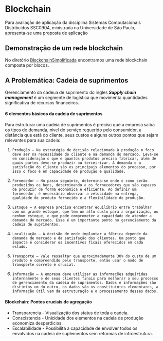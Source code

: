# Blockchain
 Para avaliação de aplicação da disciplina Sistemas Computacionais Distribuidos SSC0904, ministrada na Universidade de São Paulo, apresenta-se uma proposta de aplicação
 
 ## Demonstração de um rede blockchain
 No diretório [BlockchainSimplificada](./BlockchainSimplificada/) encontramos uma rede blockchain composta por blocos.
 
 ## A Problemática: Cadeia de suprimentos
 Gerenciamento da cadeua de suprimento do ingles **_Supply chain management_** é um segmente de logística que movimenta quantidades significativa de recursos financeiros.
 #### 6 elementos básicos da cadeia de suprimentos
Para estruturar uma cadeia de suprimentos é preciso que a empresa saiba os tipos de demanda, nível do serviço requerido pelo consumidor, a distância que está do cliente, seus custos e alguns outros pontos que sejam relevantes para sua cadeia:

1.     Produção – Na estratégia de decisão relacionada à produção o foco deve ser na necessidade do cliente e na demanda do mercado. Leva-se em consideração o que e quantos produtos precisa fabricar, além de quais partes deve-se produzir ou terceirizar. A demanda e a satisfação do cliente são os principais elementos do processo, por isso o foco é em capacidade de produção e qualidade.

2.     Fornecedor – No passo seguinte, determina-se onde e como serão produzidos os bens, determinando a os fornecedores que são capazes de produzir de forma econômica e eficiente. Ao definir um fornecedor, é necessário observar a velocidade na entrega, qualidade do produto fornecido e a flexibilidade de produção.

3.     Estoque – A empresa precisa encontrar equilíbrio entre trabalhar com um grande estoque, que tem um alto custo para a organização, ou nenhum estoque, o que pode comprometer a capacidade de atender a demanda do mercado. Esse é um importante ponto no gerenciamento da cadeia de suprimentos.

4.     Localização – A decisão de onde implantar a fábrica depende da demanda de mercado e da satisfação dos clientes. Um ponto que impacta é considerar os incentivos ficais oferecidos em cada estado.

5.     Transporte – Vale ressaltar que aproximadamente 30% do custo de um produto é compreendido pelo transporte, então usar o modo de transporte correto é crucial.

6.     Informação – A empresa deve utilizar as informações adquiridas internamente e de seus clientes finais para melhorar o seu processo de gerenciamento da cadeia de suprimentos. Dados e informações são distintos um do outro, os dados são os constituintes elementares, a informação útil vem da estruturação e o processamento desses dados.

#### Blockchain: Pontos cruciais de agregação
- Transparencia - Visualização dos status de toda a cadeia.
- Conscistencia - Unicidade dos elementos na cadeia de produção economiza desperdicios.
- Escalabilidade - Possibilita a capacidade de envolver todos os envolvidos na cadeia de suplementos sem reformas de infroestrutura.

